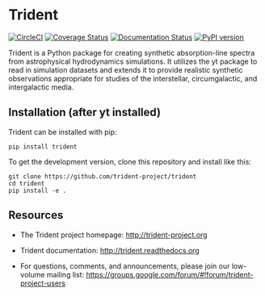 # Trident

[![CircleCI](https://circleci.com/gh/trident-project/trident/tree/legacy.svg?style=svg)](https://circleci.com/gh/trident-project/trident/tree/legacy)
[![Coverage Status](https://coveralls.io/repos/github/trident-project/trident/badge.svg?branch=legacy)](https://coveralls.io/github/trident-project/trident?branch=legacy)
[![Documentation Status](https://readthedocs.org/projects/trident/badge/?version=latest)](http://trident.readthedocs.io/en/latest/?badge=latest)
[![PyPI version](https://badge.fury.io/py/trident.svg)](https://badge.fury.io/py/trident)

Trident is a Python package for creating synthetic absorption-line spectra
from astrophysical hydrodynamics simulations.  It utilizes the yt package
to read in simulation datasets and extends it to provide realistic
synthetic observations appropriate for studies of the interstellar,
circumgalactic, and intergalactic media.

## Installation (after yt installed)

Trident can be installed with pip:

```
pip install trident
```

To get the development version, clone this repository and install like this:

```
git clone https://github.com/trident-project/trident
cd trident
pip install -e .
```

## Resources

 * The Trident project homepage: http://trident-project.org

 * Trident documentation: http://trident.readthedocs.org

 * For questions, comments, and announcements, please join our low-volume mailing list: https://groups.google.com/forum/#!forum/trident-project-users


